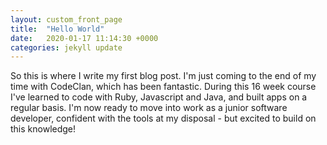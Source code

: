 ```yaml
---
layout: custom_front_page
title:  "Hello World"
date:   2020-01-17 11:14:30 +0000
categories: jekyll update
---
```


So this is where I write my first blog post. I'm just coming to the end of my time with CodeClan, which has been fantastic. During this 16 week course I've learned to code with Ruby, Javascript and Java, and built apps on a regular basis. I'm now ready to move into work as a junior software developer, confident with the tools at my disposal - but excited to build on this knowledge!
